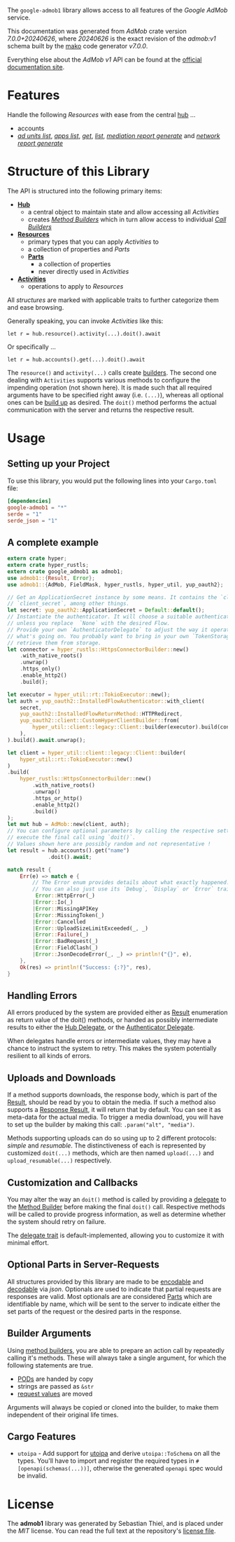 <!---
DO NOT EDIT !
This file was generated automatically from 'src/generator/templates/api/README.md.mako'
DO NOT EDIT !
-->
The `google-admob1` library allows access to all features of the *Google AdMob* service.

This documentation was generated from *AdMob* crate version *7.0.0+20240626*, where *20240626* is the exact revision of the *admob:v1* schema built by the [mako](http://www.makotemplates.org/) code generator *v7.0.0*.

Everything else about the *AdMob* *v1* API can be found at the
[official documentation site](https://developers.google.com/admob/api/).
# Features

Handle the following *Resources* with ease from the central [hub](https://docs.rs/google-admob1/7.0.0+20240626/google_admob1/AdMob) ...

* accounts
 * [*ad units list*](https://docs.rs/google-admob1/7.0.0+20240626/google_admob1/api::AccountAdUnitListCall), [*apps list*](https://docs.rs/google-admob1/7.0.0+20240626/google_admob1/api::AccountAppListCall), [*get*](https://docs.rs/google-admob1/7.0.0+20240626/google_admob1/api::AccountGetCall), [*list*](https://docs.rs/google-admob1/7.0.0+20240626/google_admob1/api::AccountListCall), [*mediation report generate*](https://docs.rs/google-admob1/7.0.0+20240626/google_admob1/api::AccountMediationReportGenerateCall) and [*network report generate*](https://docs.rs/google-admob1/7.0.0+20240626/google_admob1/api::AccountNetworkReportGenerateCall)




# Structure of this Library

The API is structured into the following primary items:

* **[Hub](https://docs.rs/google-admob1/7.0.0+20240626/google_admob1/AdMob)**
    * a central object to maintain state and allow accessing all *Activities*
    * creates [*Method Builders*](https://docs.rs/google-admob1/7.0.0+20240626/google_admob1/common::MethodsBuilder) which in turn
      allow access to individual [*Call Builders*](https://docs.rs/google-admob1/7.0.0+20240626/google_admob1/common::CallBuilder)
* **[Resources](https://docs.rs/google-admob1/7.0.0+20240626/google_admob1/common::Resource)**
    * primary types that you can apply *Activities* to
    * a collection of properties and *Parts*
    * **[Parts](https://docs.rs/google-admob1/7.0.0+20240626/google_admob1/common::Part)**
        * a collection of properties
        * never directly used in *Activities*
* **[Activities](https://docs.rs/google-admob1/7.0.0+20240626/google_admob1/common::CallBuilder)**
    * operations to apply to *Resources*

All *structures* are marked with applicable traits to further categorize them and ease browsing.

Generally speaking, you can invoke *Activities* like this:

```Rust,ignore
let r = hub.resource().activity(...).doit().await
```

Or specifically ...

```ignore
let r = hub.accounts().get(...).doit().await
```

The `resource()` and `activity(...)` calls create [builders][builder-pattern]. The second one dealing with `Activities`
supports various methods to configure the impending operation (not shown here). It is made such that all required arguments have to be
specified right away (i.e. `(...)`), whereas all optional ones can be [build up][builder-pattern] as desired.
The `doit()` method performs the actual communication with the server and returns the respective result.

# Usage

## Setting up your Project

To use this library, you would put the following lines into your `Cargo.toml` file:

```toml
[dependencies]
google-admob1 = "*"
serde = "1"
serde_json = "1"
```

## A complete example

```Rust
extern crate hyper;
extern crate hyper_rustls;
extern crate google_admob1 as admob1;
use admob1::{Result, Error};
use admob1::{AdMob, FieldMask, hyper_rustls, hyper_util, yup_oauth2};

// Get an ApplicationSecret instance by some means. It contains the `client_id` and
// `client_secret`, among other things.
let secret: yup_oauth2::ApplicationSecret = Default::default();
// Instantiate the authenticator. It will choose a suitable authentication flow for you,
// unless you replace  `None` with the desired Flow.
// Provide your own `AuthenticatorDelegate` to adjust the way it operates and get feedback about
// what's going on. You probably want to bring in your own `TokenStorage` to persist tokens and
// retrieve them from storage.
let connector = hyper_rustls::HttpsConnectorBuilder::new()
    .with_native_roots()
    .unwrap()
    .https_only()
    .enable_http2()
    .build();

let executor = hyper_util::rt::TokioExecutor::new();
let auth = yup_oauth2::InstalledFlowAuthenticator::with_client(
    secret,
    yup_oauth2::InstalledFlowReturnMethod::HTTPRedirect,
    yup_oauth2::client::CustomHyperClientBuilder::from(
        hyper_util::client::legacy::Client::builder(executor).build(connector),
    ),
).build().await.unwrap();

let client = hyper_util::client::legacy::Client::builder(
    hyper_util::rt::TokioExecutor::new()
)
.build(
    hyper_rustls::HttpsConnectorBuilder::new()
        .with_native_roots()
        .unwrap()
        .https_or_http()
        .enable_http2()
        .build()
);
let mut hub = AdMob::new(client, auth);
// You can configure optional parameters by calling the respective setters at will, and
// execute the final call using `doit()`.
// Values shown here are possibly random and not representative !
let result = hub.accounts().get("name")
             .doit().await;

match result {
    Err(e) => match e {
        // The Error enum provides details about what exactly happened.
        // You can also just use its `Debug`, `Display` or `Error` traits
         Error::HttpError(_)
        |Error::Io(_)
        |Error::MissingAPIKey
        |Error::MissingToken(_)
        |Error::Cancelled
        |Error::UploadSizeLimitExceeded(_, _)
        |Error::Failure(_)
        |Error::BadRequest(_)
        |Error::FieldClash(_)
        |Error::JsonDecodeError(_, _) => println!("{}", e),
    },
    Ok(res) => println!("Success: {:?}", res),
}

```
## Handling Errors

All errors produced by the system are provided either as [Result](https://docs.rs/google-admob1/7.0.0+20240626/google_admob1/common::Result) enumeration as return value of
the doit() methods, or handed as possibly intermediate results to either the
[Hub Delegate](https://docs.rs/google-admob1/7.0.0+20240626/google_admob1/common::Delegate), or the [Authenticator Delegate](https://docs.rs/yup-oauth2/*/yup_oauth2/trait.AuthenticatorDelegate.html).

When delegates handle errors or intermediate values, they may have a chance to instruct the system to retry. This
makes the system potentially resilient to all kinds of errors.

## Uploads and Downloads
If a method supports downloads, the response body, which is part of the [Result](https://docs.rs/google-admob1/7.0.0+20240626/google_admob1/common::Result), should be
read by you to obtain the media.
If such a method also supports a [Response Result](https://docs.rs/google-admob1/7.0.0+20240626/google_admob1/common::ResponseResult), it will return that by default.
You can see it as meta-data for the actual media. To trigger a media download, you will have to set up the builder by making
this call: `.param("alt", "media")`.

Methods supporting uploads can do so using up to 2 different protocols:
*simple* and *resumable*. The distinctiveness of each is represented by customized
`doit(...)` methods, which are then named `upload(...)` and `upload_resumable(...)` respectively.

## Customization and Callbacks

You may alter the way an `doit()` method is called by providing a [delegate](https://docs.rs/google-admob1/7.0.0+20240626/google_admob1/common::Delegate) to the
[Method Builder](https://docs.rs/google-admob1/7.0.0+20240626/google_admob1/common::CallBuilder) before making the final `doit()` call.
Respective methods will be called to provide progress information, as well as determine whether the system should
retry on failure.

The [delegate trait](https://docs.rs/google-admob1/7.0.0+20240626/google_admob1/common::Delegate) is default-implemented, allowing you to customize it with minimal effort.

## Optional Parts in Server-Requests

All structures provided by this library are made to be [encodable](https://docs.rs/google-admob1/7.0.0+20240626/google_admob1/common::RequestValue) and
[decodable](https://docs.rs/google-admob1/7.0.0+20240626/google_admob1/common::ResponseResult) via *json*. Optionals are used to indicate that partial requests are responses
are valid.
Most optionals are are considered [Parts](https://docs.rs/google-admob1/7.0.0+20240626/google_admob1/common::Part) which are identifiable by name, which will be sent to
the server to indicate either the set parts of the request or the desired parts in the response.

## Builder Arguments

Using [method builders](https://docs.rs/google-admob1/7.0.0+20240626/google_admob1/common::CallBuilder), you are able to prepare an action call by repeatedly calling it's methods.
These will always take a single argument, for which the following statements are true.

* [PODs][wiki-pod] are handed by copy
* strings are passed as `&str`
* [request values](https://docs.rs/google-admob1/7.0.0+20240626/google_admob1/common::RequestValue) are moved

Arguments will always be copied or cloned into the builder, to make them independent of their original life times.

[wiki-pod]: http://en.wikipedia.org/wiki/Plain_old_data_structure
[builder-pattern]: http://en.wikipedia.org/wiki/Builder_pattern
[google-go-api]: https://github.com/google/google-api-go-client

## Cargo Features

* `utoipa` - Add support for [utoipa](https://crates.io/crates/utoipa) and derive `utoipa::ToSchema` on all
the types. You'll have to import and register the required types in `#[openapi(schemas(...))]`, otherwise the
generated `openapi` spec would be invalid.


# License
The **admob1** library was generated by Sebastian Thiel, and is placed
under the *MIT* license.
You can read the full text at the repository's [license file][repo-license].

[repo-license]: https://github.com/Byron/google-apis-rsblob/main/LICENSE.md

